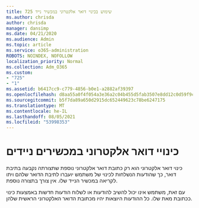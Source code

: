 ```yaml
---
title: 725 שימוש בכינוי דואר אלקטרוני במכשיר נייד
ms.author: chrisda
author: chrisda
manager: dansimp
ms.date: 04/21/2020
ms.audience: Admin
ms.topic: article
ms.service: o365-administration
ROBOTS: NOINDEX, NOFOLLOW
localization_priority: Normal
ms.collection: Adm_O365
ms.custom:
- "725"
- "1"
ms.assetid: b6417cc9-c779-4856-b0e1-a2882af39397
ms.openlocfilehash: d8aa55a0f4f054a3e36a2c04b455d5fab3507e8dd12c0d59f9c05e1e21374468
ms.sourcegitcommit: b5f7da89a650d2915dc652449623c78be6247175
ms.translationtype: MT
ms.contentlocale: he-IL
ms.lasthandoff: 08/05/2021
ms.locfileid: "53998353"
---
```

# <a name="email-aliases-on-mobile-devices"></a>כינויי דואר אלקטרוני במכשירים ניידים

כינוי דואר אלקטרוני הוא רק כתובת דואר אלקטרוני נוספת שתצורתה נקבעה בתיבת דואר, כך שהודעות הנשלחות לכינוי של משתמש יועברו לתיבת הדואר שלהם ויתו לקריאה במכשיר הנייד שלו. אין צורך בתצורה נוספת.

עם זאת, משתמש אינו יכול להשיב להודעות או לשלוח הודעות חדשות באמצעות כינוי ככתובת מאת שלו. כל ההודעות היוצאות יהיו מכתובת הדואר האלקטרוני הראשית שלהן.
